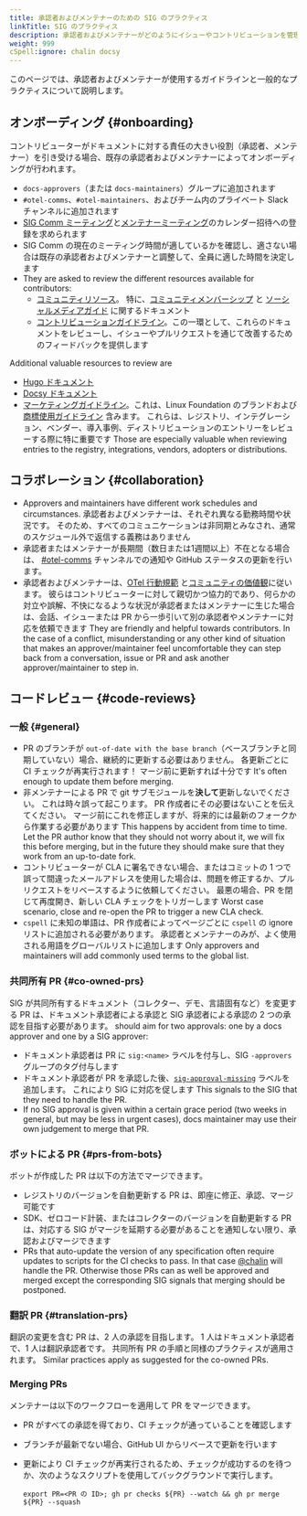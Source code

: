 ```yaml
---
title: 承認者およびメンテナーのための SIG のプラクティス
linkTitle: SIG のプラクティス
description: 承認者およびメンテナーがどのようにイシューやコントリビューションを管理するかを学びます。
weight: 999
cSpell:ignore: chalin docsy
---
```


このページでは、承認者およびメンテナーが使用するガイドラインと一般的なプラクティスについて説明します。

## オンボーディング {#onboarding}

コントリビューターがドキュメントに対する責任の大きい役割（承認者、メンテナー）を引き受ける場合、既存の承認者およびメンテナーによってオンボーディングが行われます。

- `docs-approvers`（または `docs-maintainers`）グループに追加されます
- `#otel-comms`、`#otel-maintainers`、およびチーム内のプライベート Slack チャンネルに追加されます
- [SIG Comm ミーティング](https://groups.google.com/a/opentelemetry.io/g/calendar-comms)と[メンテナーミーティング](https://groups.google.com/a/opentelemetry.io/g/calendar-maintainer-meeting)のカレンダー招待への登録を求められます
- SIG Comm の現在のミーティング時間が適しているかを確認し、適さない場合は既存の承認者およびメンテナーと調整して、全員に適した時間を決定します
- They are asked to review the different resources available for contributors:
  - [コミュニティリソース](https://github.com/open-telemetry/community/)。
    特に、[コミュニティメンバーシップ](https://github.com/open-telemetry/community/blob/main/community-membership.md) と
    [ソーシャルメディアガイド](https://github.com/open-telemetry/community/blob/main/social-media-guide.md) に関するドキュメント
  - [コントリビューションガイドライン](/docs/contributing)。この一環として、これらのドキュメントをレビューし、イシューやプルリクエストを通じて改善するためのフィードバックを提供します

Additional valuable resources to review are

- [Hugo ドキュメント](https://gohugo.io/documentation/)
- [Docsy ドキュメント](https://www.docsy.dev/docs/)
- [マーケティングガイドライン](/community/marketing-guidelines/)。これは、Linux Foundation のブランドおよび
  [商標使用ガイドライン](https://www.linuxfoundation.org/legal/trademark-usage) 含みます。
  これらは、レジストリ、インテグレーション、ベンダー、導入事例、ディストリビューションのエントリーをレビューする際に特に重要です
  Those are especially valuable when reviewing entries to the registry,
  integrations, vendors, adopters or distributions.

## コラボレーション {#collaboration}

- Approvers and maintainers have different work schedules and circumstances.
  承認者およびメンテナーは、それぞれ異なる勤務時間や状況です。
  そのため、すべてのコミュニケーションは非同期とみなされ、通常のスケジュール外で返信する義務はありません
- 承認者またはメンテナーが長期間（数日または1週間以上）不在となる場合は、
  [#otel-comms](https://cloud-native.slack.com/archives/C02UN96HZH6) チャンネルでの通知や GitHub ステータスの更新を行います。
- 承認者およびメンテナーは、[OTel 行動規範](https://github.com/open-telemetry/community/?tab=coc-ov-file#opentelemetry-community-code-of-conduct) と[コミュニティの価値観](/community/mission/#community-values)に従います。
  彼らはコントリビューターに対して親切かつ協力的であり、何らかの対立や誤解、不快になるような状況が承認者またはメンテナーに生じた場合は、会話、イシューまたは PR から一歩引いて別の承認者やメンテナーに対応を依頼できます They are
  friendly and helpful towards contributors. In the case of a conflict,
  misunderstanding or any other kind of situation that makes an
  approver/maintainer feel uncomfortable they can step back from a conversation,
  issue or PR and ask another approver/maintainer to step in.

## コードレビュー {#code-reviews}

### 一般 {#general}

- PR のブランチが `out-of-date with the base branch`（ベースブランチと同期していない）場合、継続的に更新する必要はありません。
  各更新ごとに CI チェックが再実行されます！
  マージ前に更新すれば十分です
  It's often enough to update them before merging.
- 非メンテナーによる PR で git サブモジュールを**決して**更新しないでください。
  これは時々誤って起こります。
  PR 作成者にその必要はないことを伝えてください。
  マージ前にこれを修正しますが、将来的には最新のフォークから作業する必要があります This happens
  by accident from time to time. Let the PR author know that they should not
  worry about it, we will fix this before merging, but in the future they should
  make sure that they work from an up-to-date fork.
- コントリビューターが CLA に署名できない場合、またはコミットの 1 つで誤って間違ったメールアドレスを使用した場合は、問題を修正するか、プルリクエストをリベースするように依頼してください。
  最悪の場合、PR を閉じて再度開き、新しい CLA チェックをトリガーします Worst case scenario, close and re-open the PR to trigger a new
  CLA check.
- `cspell` に未知の単語は、PR 作成者によってページごとに `cspell` の ignore リストに追加される必要があります。
  承認者とメンテナーのみが、よく使用される用語をグローバルリストに追加します Only approvers and maintainers will add commonly used terms to the
  global list.

### 共同所有 PR {#co-owned-prs}

SIG が共同所有するドキュメント（コレクター、デモ、言語固有など）を変更する PR は、ドキュメント承認者による承認と SIG 承認者による承認の 2 つの承認を目指す必要があります。 should aim for two approvals: one by a docs approver and
one by a SIG approver:

- ドキュメント承認者は PR に `sig:<name>` ラベルを付与し、SIG `-approvers` グループのタグ付与します
- ドキュメント承認者が PR を承認した後、[`sig-approval-missing`](https://github.com/open-telemetry/opentelemetry.io/labels/sig-approval-missing) ラベルを追加します。
  これにより SIG に対応を促します
  This signals to the SIG that they need to handle the PR.
- If no SIG approval is given within a certain grace period (two weeks in
  general, but may be less in urgent cases), docs maintainer may use their own
  judgement to merge that PR.

### ボットによる PR {#prs-from-bots}

ボットが作成した PR は以下の方法でマージできます。

- レジストリのバージョンを自動更新する PR は、即座に修正、承認、マージ可能です
- SDK、ゼロコード計装、またはコレクターのバージョンを自動更新する PR は、対応する SIG がマージを延期する必要があることを通知しない限り、承認およびマージできます
- PRs that auto-update the version of any specification often require updates to
  scripts for the CI checks to pass. In that case
  [@chalin](https://github.com/chalin/) will handle the PR. Otherwise those PRs
  can as well be approved and merged except the corresponding SIG signals that
  merging should be postponed.

### 翻訳 PR {#translation-prs}

翻訳の変更を含む PR は、2 人の承認を目指します。
1 人はドキュメント承認者で、1 人は翻訳承認者です。
共同所有 PR の手順と同様のプラクティスが適用されます。 Similar practices apply as suggested
for the co-owned PRs.

### Merging PRs

メンテナーは以下のワークフローを適用して PR をマージできます。

- PR がすべての承認を得ており、CI チェックが通っていることを確認します
- ブランチが最新でない場合、GitHub UI からリベースで更新を行います
- 更新により CI チェックが再実行されるため、チェックが成功するのを待つか、次のようなスクリプトを使用してバックグラウンドで実行します。

  ```shell
  export PR=<PR の ID>; gh pr checks ${PR} --watch && gh pr merge ${PR} --squash
  ```
